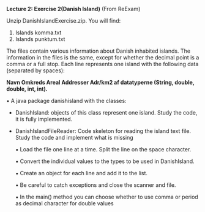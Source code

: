 **Lecture 2: Exercise 2(Danish Island)** (From ReExam)

Unzip DanishIslandExercise.zip. You will find:

1. Islands komma.txt 
2. Islands punktum.txt

The files contain various information about Danish inhabited islands. The information in the files is the same, except for whether the decimal point is a comma or a full stop. Each line represents one island with the following data (separated by spaces): 

**Navn Omkreds Areal Addresser Adr/km2 af datatyperne (String, double, double, int, int).**

• A java package danishisland with the classes:
* DanishIsland: objects of this class represent one island. Study the code, it is fully implemented.
* DanishIslandFileReader: Code skeleton for reading the island text file. Study the code and implement what is missing

  ▪ Load the file one line at a time. Split the line on the space character.

  ▪ Convert the individual values to the types to be used in DanishIsland.

  ▪ Create an object for each line and add it to the list.

  ▪ Be careful to catch exceptions and close the scanner and file.

  ▪ In the main() method you can choose whether to use comma or period as decimal character for double values